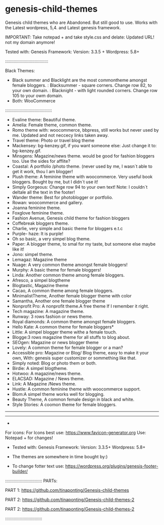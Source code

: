# genesis-child-themes
Genesis child themes who are  Abandoned. But still good to use.
Works with the Latest wordpress, 5,4. and Latest genesis framework. 

IMPORTANT: Take notepad + and take style.css and delate: Updated URL! not my domain anymore!

Tested with: Genesis Framework: Version: 3.3.5 + Wordpress: 5.8+

:::::::::::::::::::::::::::::::::::

Black Themes:
* Black summer and Blacklight are the most commontheme amongst female bloggers.
: Blacksummer - square corners.
Change row 82, to your own domain.
: Blacknight - with light rounded corners.
Change row 105 to your owm domain.
* Both: WooCommerce

::::::::::::::::::::::::::::::::::::::

* Evaline theme:  Beautiful theme. 
* Amelia: Female theme, common theme.
* Romo theme with: woocommerce, bbpress, still works but never used by me. Updated and not neccecy links taken away.
* Travel theme: Photo or travel blog theme
* Mackensey: bg-kenzey.gif, if you want someone else: Just change it to: bg-kenzey.gif.
* Minsgens: Magazine/news theme. would be good for fashion bloggers too. Use the sides for afflite?
* Coastal: A portfolio /photo theme. (never used by me, I wasn´t able to get it work, thou I am blogger!
* Plush theme: A feminine theme with woocommerce. Very useful book bloggers. Bought by me, but I didn´t use it!
* Simply Gorgeous: Change row 94 to your own text! Note: I couldn`t deltale all the text in the footer!
* Wander theme: Best for photoblogger or portfolio.
* Rowan: woocommerce and gallery.
* Joanna feminine theme.
* Foxglove feminine theme.
* Fashion Avenue, Genesis child theme for fashion bloggers
* Coffebreak bloggers theme.
* Charlie, very simple and basic theme for bloggers e.t.c
* Purple- haze: It is purple!
* Oh so basic, a very simpel blog theme.
* Paper: A blogger theme, to smal for my taste, but someone else maybe like it!
* Jono: simpel theme.
* Lemagaz: Magazine theme
* Nuage:  A very common theme amongst female bloggers!
* Murphy:  A basic theme for female bloggers!
* Linda:  Another common theme among female bloggers.
* Afresco, a simpel blogtheme
* Blogtastic, Magazine theme
* Cacao, A common theme among female bloggers.
* MinimalistTheme, Another female blogger theme with color
* Samantha, Another one female blogger theme
* Nonprofit Pro: A nonprofit theme.A free theme If I remember it right.
* Tech magazine: A magazine theme.
* Runway: 3 rows fashion or news theme.
* Royal diamonds: A common theme amongst female bloggers.
* Hello Kate: A common theme for female bloggers*
* Little: A simpel blogger theme withe a female touch.
* Blogge:3 rows magazine theme for all stuffs to blog about.
* SEOgen: Magazine or news blogger theme
* Lovely: A common theme for female blogger or a man?
* Accessible pro: Magazine or Blog/ Blog theme, easy to make it your own, With: genesis super customizer or sommething like that.
* Simply noted: Blog or photo them or both.
* Birdie: A simpel blogtheme.
* Hotwoo: A magazine/news theme.
* ELACSAD: Magazine / News theme.
* Link: A Magazine /News theme.
* Hustle: A common feminine theme with woocommerce support.
* Blom:A simpel theme works well for blogging.
* Beauty  Theme, A common female design in black and white.
* Style Stories: A coomon theme for female bloggers.
------------------------------------------------------------
------------------------------------------------------------

*
For icons: For Icons best use: https://www.favicon-generator.org
Use: Notepad + for changes!

* Tested with:
Genesis Framework: Version: 3.3.5+
Wordpress: 5.8+

* The themes are somewhere in time bought by:)
* To change fotter text use: https://wordpress.org/plugins/genesis-footer-builder/


::::::::::::::::::::::::::::::
PARTs:

PART 1: https://github.com/tinaponting/Genesis-child-themes

PART 2: https://github.com/tinaponting/Genesis-child-themes-2

PART 2: https://github.com/tinaponting/Genesis-child-themes-2
 
::::::::::::::::::::::::::::::
